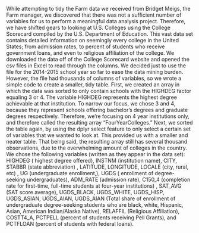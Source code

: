 
While attempting to tidy the Farm data we received from Bridget Meigs, the Farm manager, we discovered that there was not a sufficient number of variables for us to perform a meaningful data analysis project. Therefore, we have shifted gears to looking at U.S. Colleges using the College Scorecard compiled by the U.S. Department of Education. 
This vast data set contains detailed information on seemingly every college in the United States; from admission rates, to percent of students who receive government loans, and even to religious affiliation of the college. 
We downloaded the data off of the College Scorecard website and opened the csv files in Excel to read through the columns. We decided just to use the file for the 2014-2015 school year so far to ease the data mining burden. However, the file had thousands of columns of variables, so we wrote a simple code to create a smaller, tidy table. First, we created an array in which the data was sorted to only contain schools with the HIGHDEG factor equaling 3 or 4. The variable HIGHDEG represents the highest degree achievable at that institution. To narrow our focus, we chose 3 and 4, because they represent schools offering bachelor’s degrees and graduate degrees respectively. Therefore, we’re focusing on 4 year institutions only, and therefore called the resulting array “FourYearColleges.”
Next, we sorted the table again, by using the dplyr select feature to only select a certain set of variables that we wanted to look at. This provided us with a smaller and neater table. That being said, the resulting array still has several thousand observations, due to the overwhelming amount of colleges in the country. We chose the following variables (written as they appear in the data set): HIGHDEG ( highest degree offered), INSTNM (institution name), CITY, STABBR (state abbreviation) , LATITUDE, LONGITUDE, LOCALE (city, rural, etc) , UG (undergraduate enrollment,), UGDS ( enrollment of degree-seeking undergraduates), ADM_RATE (admission rate), C150_4 (completion rate for first-time, full-time students at four-year institutions) , SAT_AVG (SAT score average), UGDS_BLACK, UGDS_WHITE, UGDS_HISP, UGDS_ASIAN, UGDS_AIAN, UGDS_AIAN (Total share of enrollment of undergraduate degree-seeking students who are black, white, Hispanic, Asian, American Indian/Alaska Native), RELAFFIL (Religious Affiliation), COSTT4_A, PCTPELL (percent of students receiving Pell Grants), and PCTFLOAN (percent of students with federal loans). 




